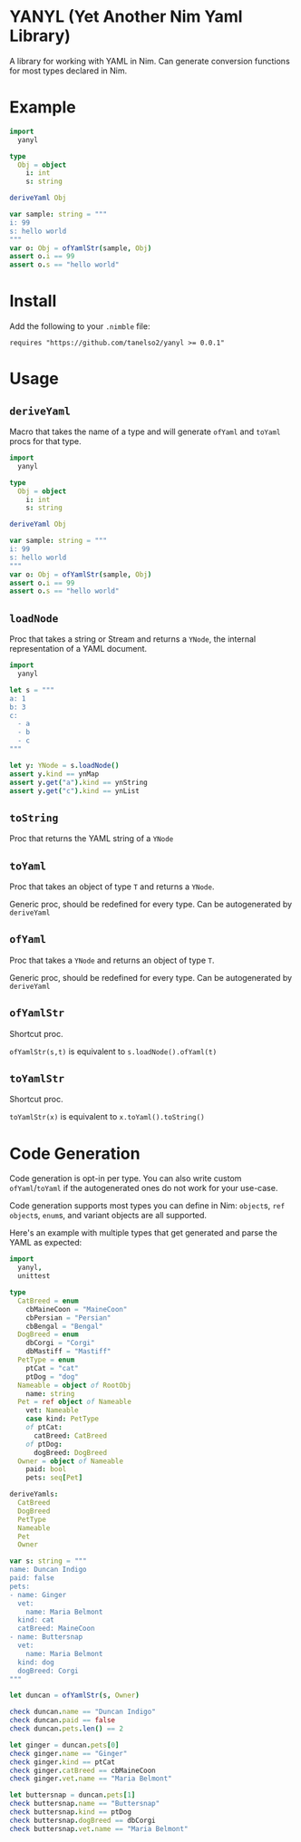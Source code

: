 # YANYL (Yet Another Nim Yaml Library)

A library for working with YAML in Nim. Can generate conversion functions for most types declared in Nim.

# Example

```nim
import
  yanyl

type
  Obj = object
    i: int
    s: string

deriveYaml Obj

var sample: string = """
i: 99
s: hello world
"""
var o: Obj = ofYamlStr(sample, Obj)
assert o.i == 99
assert o.s == "hello world"
```

# Install

Add the following to your `.nimble` file:
```
requires "https://github.com/tanelso2/yanyl >= 0.0.1"
```

# Usage

## `deriveYaml`

Macro that takes the name of a type and will generate `ofYaml` and `toYaml` procs for that type.

```nim
import
  yanyl

type
  Obj = object
    i: int
    s: string

deriveYaml Obj

var sample: string = """
i: 99
s: hello world
"""
var o: Obj = ofYamlStr(sample, Obj)
assert o.i == 99
assert o.s == "hello world"
```

## `loadNode`
Proc that takes a string or Stream and returns a `YNode`, the internal representation of a YAML document.

```nim
import
  yanyl

let s = """
a: 1
b: 3
c:
  - a
  - b
  - c
"""

let y: YNode = s.loadNode()
assert y.kind == ynMap
assert y.get("a").kind == ynString
assert y.get("c").kind == ynList
```

## `toString`
Proc that returns the YAML string of a `YNode`
<!-- TODO example -->

## `toYaml`
Proc that takes an object of type `T` and returns a `YNode`. 

Generic proc, should be redefined for every type. Can be autogenerated by `deriveYaml`
<!-- TODO example -->

## `ofYaml`
Proc that takes a `YNode` and returns an object of type `T`.

Generic proc, should be redefined for every type. Can be autogenerated by `deriveYaml`
<!-- TODO example -->

## `ofYamlStr`
Shortcut proc. 

`ofYamlStr(s,t)` is equivalent to `s.loadNode().ofYaml(t)`

## `toYamlStr`
Shortcut proc. 

`toYamlStr(x)` is equivalent to `x.toYaml().toString()`

# Code Generation

Code generation is opt-in per type. You can also write custom `ofYaml`/`toYaml` if the autogenerated ones do not work for your use-case. 

Code generation supports most types you can define in Nim: `object`s, `ref object`s, `enum`s, and variant objects are all supported.

Here's an example with multiple types that get generated and parse the YAML as expected:

```nim
import
  yanyl,
  unittest

type
  CatBreed = enum
    cbMaineCoon = "MaineCoon" 
    cbPersian = "Persian"
    cbBengal = "Bengal"
  DogBreed = enum
    dbCorgi = "Corgi"
    dbMastiff = "Mastiff"
  PetType = enum
    ptCat = "cat"
    ptDog = "dog"
  Nameable = object of RootObj
    name: string
  Pet = ref object of Nameable
    vet: Nameable
    case kind: PetType
    of ptCat:
      catBreed: CatBreed
    of ptDog:
      dogBreed: DogBreed
  Owner = object of Nameable
    paid: bool
    pets: seq[Pet]

deriveYamls:
  CatBreed
  DogBreed
  PetType
  Nameable
  Pet
  Owner

var s: string = """
name: Duncan Indigo
paid: false
pets:
- name: Ginger
  vet:
    name: Maria Belmont
  kind: cat
  catBreed: MaineCoon
- name: Buttersnap
  vet:
    name: Maria Belmont
  kind: dog
  dogBreed: Corgi
"""

let duncan = ofYamlStr(s, Owner)

check duncan.name == "Duncan Indigo"
check duncan.paid == false
check duncan.pets.len() == 2

let ginger = duncan.pets[0]
check ginger.name == "Ginger"
check ginger.kind == ptCat
check ginger.catBreed == cbMaineCoon
check ginger.vet.name == "Maria Belmont"

let buttersnap = duncan.pets[1]
check buttersnap.name == "Buttersnap"
check buttersnap.kind == ptDog
check buttersnap.dogBreed == dbCorgi
check buttersnap.vet.name == "Maria Belmont"
```